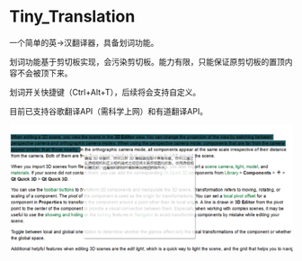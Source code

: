 # Tiny_Translation

一个简单的英->汉翻译器，具备划词功能。

划词功能基于剪切板实现，会污染剪切板。能力有限，只能保证原剪切板的置顶内容不会被顶下来。

划词开关快捷键（Ctrl+Alt+T），后续将会支持自定义。

目前已支持谷歌翻译API（需科学上网）和有道翻译API。

![](https://github.com/HYIND/Tiny_Translation/blob/master/Screenshots/pic1.png)
